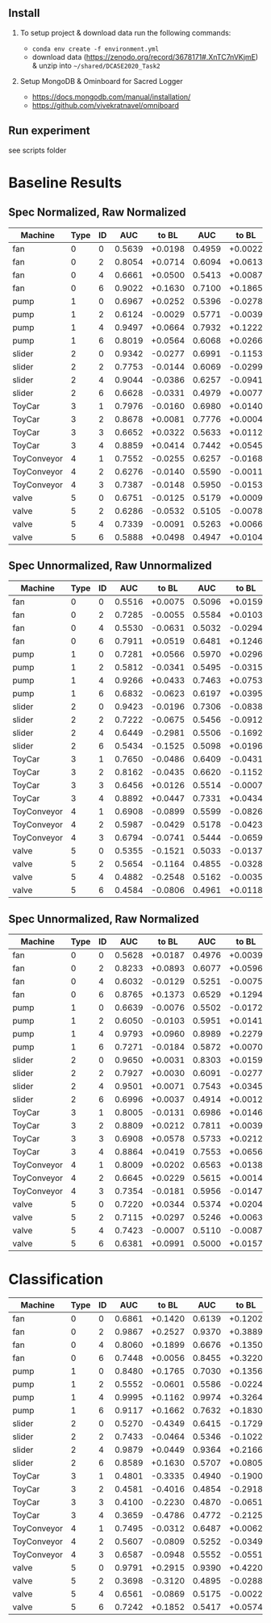 ## Install
 1. To setup project & download data run the following commands:
    - ```conda env create -f environment.yml```
    - download data (https://zenodo.org/record/3678171#.XnTC7nVKjmE) & unzip into ```~/shared/DCASE2020_Task2```
    
 2. Setup MongoDB & Ominboard for Sacred Logger
    - https://docs.mongodb.com/manual/installation/
    - https://github.com/vivekratnavel/omniboard

## Run experiment

  see scripts folder



# Baseline Results

## Spec Normalized, Raw Normalized

| Machine | Type | ID   | AUC        | to BL      | AUC        | to BL      |
| ------- | :--- | :--- | ---------- | ---------- | ---------- | ---------- |
|fan	| 0	|0	|0.5639	|+0.0198	|0.4959	|+0.0022	|
|fan	| 0	|2	|0.8054	|+0.0714	|0.6094	|+0.0613	|
|fan	| 0	|4	|0.6661	|+0.0500	|0.5413	|+0.0087	|
|fan	| 0	|6	|0.9022	|+0.1630	|0.7100	|+0.1865	|
|pump	| 1	|0	|0.6967	|+0.0252	|0.5396	|-0.0278	|
|pump	| 1	|2	|0.6124	|-0.0029	|0.5771	|-0.0039	|
|pump	| 1	|4	|0.9497	|+0.0664	|0.7932	|+0.1222	|
|pump	| 1	|6	|0.8019	|+0.0564	|0.6068	|+0.0266	|
|slider	| 2	|0	|0.9342	|-0.0277	|0.6991	|-0.1153	|
|slider	| 2	|2	|0.7753	|-0.0144	|0.6069	|-0.0299	|
|slider	| 2	|4	|0.9044	|-0.0386	|0.6257	|-0.0941	|
|slider	| 2	|6	|0.6628	|-0.0331	|0.4979	|+0.0077	|
|ToyCar	| 3	|1	|0.7976	|-0.0160	|0.6980	|+0.0140	|
|ToyCar	| 3	|2	|0.8678	|+0.0081	|0.7776	|+0.0004	|
|ToyCar	| 3	|3	|0.6652	|+0.0322	|0.5633	|+0.0112	|
|ToyCar	| 3	|4	|0.8859	|+0.0414	|0.7442	|+0.0545	|
|ToyConveyor	| 4	|1	|0.7552	|-0.0255	|0.6257	|-0.0168	|
|ToyConveyor	| 4	|2	|0.6276	|-0.0140	|0.5590	|-0.0011	|
|ToyConveyor	| 4	|3	|0.7387	|-0.0148	|0.5950	|-0.0153	|
|valve	| 5	|0	|0.6751	|-0.0125	|0.5179	|+0.0009	|
|valve	| 5	|2	|0.6286	|-0.0532	|0.5105	|-0.0078	|
|valve	| 5	|4	|0.7339	|-0.0091	|0.5263	|+0.0066	|
|valve	| 5	|6	|0.5888	|+0.0498	|0.4947	|+0.0104	|

## Spec Unnormalized, Raw Unnormalized

| Machine | Type | ID   | AUC        | to BL      | AUC        | to BL      |
| ------- | :--- | :--- | ---------- | ---------- | ---------- | ---------- |
|fan	| 0	|0	|0.5516	|+0.0075	|0.5096	|+0.0159	|
|fan	| 0	|2	|0.7285	|-0.0055	|0.5584	|+0.0103	|
|fan	| 0	|4	|0.5530	|-0.0631	|0.5032	|-0.0294	|
|fan	| 0	|6	|0.7911	|+0.0519	|0.6481	|+0.1246	|
|pump	| 1	|0	|0.7281	|+0.0566	|0.5970	|+0.0296	|
|pump	| 1	|2	|0.5812	|-0.0341	|0.5495	|-0.0315	|
|pump	| 1	|4	|0.9266	|+0.0433	|0.7463	|+0.0753	|
|pump	| 1	|6	|0.6832	|-0.0623	|0.6197	|+0.0395	|
|slider	| 2	|0	|0.9423	|-0.0196	|0.7306	|-0.0838	|
|slider	| 2	|2	|0.7222	|-0.0675	|0.5456	|-0.0912	|
|slider	| 2	|4	|0.6449	|-0.2981	|0.5506	|-0.1692	|
|slider	| 2	|6	|0.5434	|-0.1525	|0.5098	|+0.0196	|
|ToyCar	| 3	|1	|0.7650	|-0.0486	|0.6409	|-0.0431	|
|ToyCar	| 3	|2	|0.8162	|-0.0435	|0.6620	|-0.1152	|
|ToyCar	| 3	|3	|0.6456	|+0.0126	|0.5514	|-0.0007	|
|ToyCar	| 3	|4	|0.8892	|+0.0447	|0.7331	|+0.0434	|
|ToyConveyor	| 4	|1	|0.6908	|-0.0899	|0.5599	|-0.0826	|
|ToyConveyor	| 4	|2	|0.5987	|-0.0429	|0.5178	|-0.0423	|
|ToyConveyor	| 4	|3	|0.6794	|-0.0741	|0.5444	|-0.0659	|
|valve	| 5	|0	|0.5355	|-0.1521	|0.5033	|-0.0137	|
|valve	| 5	|2	|0.5654	|-0.1164	|0.4855	|-0.0328	|
|valve	| 5	|4	|0.4882	|-0.2548	|0.5162	|-0.0035	|
|valve	| 5	|6	|0.4584	|-0.0806	|0.4961	|+0.0118	|


## Spec Unnormalized, Raw Normalized 


| Machine | Type | ID   | AUC        | to BL      | AUC        | to BL      |
| ------- | :--- | :--- | ---------- | ---------- | ---------- | ---------- |
|fan	| 0	|0	|0.5628	|+0.0187	|0.4976	|+0.0039	|
|fan	| 0	|2	|0.8233	|+0.0893	|0.6077	|+0.0596	|
|fan	| 0	|4	|0.6032	|-0.0129	|0.5251	|-0.0075	|
|fan	| 0	|6	|0.8765	|+0.1373	|0.6529	|+0.1294	|
|pump	| 1	|0	|0.6639	|-0.0076	|0.5502	|-0.0172	|
|pump	| 1	|2	|0.6050	|-0.0103	|0.5951	|+0.0141	|
|pump	| 1	|4	|0.9793	|+0.0960	|0.8989	|+0.2279	|
|pump	| 1	|6	|0.7271	|-0.0184	|0.5872	|+0.0070	|
|slider	| 2	|0	|0.9650	|+0.0031	|0.8303	|+0.0159	|
|slider	| 2	|2	|0.7927	|+0.0030	|0.6091	|-0.0277	|
|slider	| 2	|4	|0.9501	|+0.0071	|0.7543	|+0.0345	|
|slider	| 2	|6	|0.6996	|+0.0037	|0.4914	|+0.0012	|
|ToyCar	| 3	|1	|0.8005	|-0.0131	|0.6986	|+0.0146	|
|ToyCar	| 3	|2	|0.8809	|+0.0212	|0.7811	|+0.0039	|
|ToyCar	| 3	|3	|0.6908	|+0.0578	|0.5733	|+0.0212	|
|ToyCar	| 3	|4	|0.8864	|+0.0419	|0.7553	|+0.0656	|
|ToyConveyor	| 4	|1	|0.8009	|+0.0202	|0.6563	|+0.0138	|
|ToyConveyor	| 4	|2	|0.6645	|+0.0229	|0.5615	|+0.0014	|
|ToyConveyor	| 4	|3	|0.7354	|-0.0181	|0.5956	|-0.0147	|
|valve	| 5	|0	|0.7220	|+0.0344	|0.5374	|+0.0204	|
|valve	| 5	|2	|0.7115	|+0.0297	|0.5246	|+0.0063	|
|valve	| 5	|4	|0.7423	|-0.0007	|0.5110	|-0.0087	|
|valve	| 5	|6	|0.6381	|+0.0991	|0.5000	|+0.0157	|


# Classification


| Machine | Type | ID   | AUC        | to BL      | AUC        | to BL      |
| ------- | :--- | :--- | ---------- | ---------- | ---------- | ---------- |
|fan	| 0	|0	|0.6861	|+0.1420	|0.6139	|+0.1202	|
|fan	| 0	|2	|0.9867	|+0.2527	|0.9370	|+0.3889	|
|fan	| 0	|4	|0.8060	|+0.1899	|0.6676	|+0.1350	|
|fan	| 0	|6	|0.7448	|+0.0056	|0.8455	|+0.3220	|
|pump	| 1	|0	|0.8480	|+0.1765	|0.7030	|+0.1356	|
|pump	| 1	|2	|0.5552	|-0.0601	|0.5586	|-0.0224	|
|pump	| 1	|4	|0.9995	|+0.1162	|0.9974	|+0.3264	|
|pump	| 1	|6	|0.9117	|+0.1662	|0.7632	|+0.1830	|
|slider	| 2	|0	|0.5270	|-0.4349	|0.6415	|-0.1729	|
|slider	| 2	|2	|0.7433	|-0.0464	|0.5346	|-0.1022	|
|slider	| 2	|4	|0.9879	|+0.0449	|0.9364	|+0.2166	|
|slider	| 2	|6	|0.8589	|+0.1630	|0.5707	|+0.0805	|
|ToyCar	| 3	|1	|0.4801	|-0.3335	|0.4940	|-0.1900	|
|ToyCar	| 3	|2	|0.4581	|-0.4016	|0.4854	|-0.2918	|
|ToyCar	| 3	|3	|0.4100	|-0.2230	|0.4870	|-0.0651	|
|ToyCar	| 3	|4	|0.3659	|-0.4786	|0.4772	|-0.2125	|
|ToyConveyor	| 4	|1	|0.7495	|-0.0312	|0.6487	|+0.0062	|
|ToyConveyor	| 4	|2	|0.5607	|-0.0809	|0.5252	|-0.0349	|
|ToyConveyor	| 4	|3	|0.6587	|-0.0948	|0.5552	|-0.0551	|
|valve	| 5	|0	|0.9791	|+0.2915	|0.9390	|+0.4220	|
|valve	| 5	|2	|0.3698	|-0.3120	|0.4895	|-0.0288	|
|valve	| 5	|4	|0.6561	|-0.0869	|0.5175	|-0.0022	|
|valve	| 5	|6	|0.7242	|+0.1852	|0.5417	|+0.0574	|
